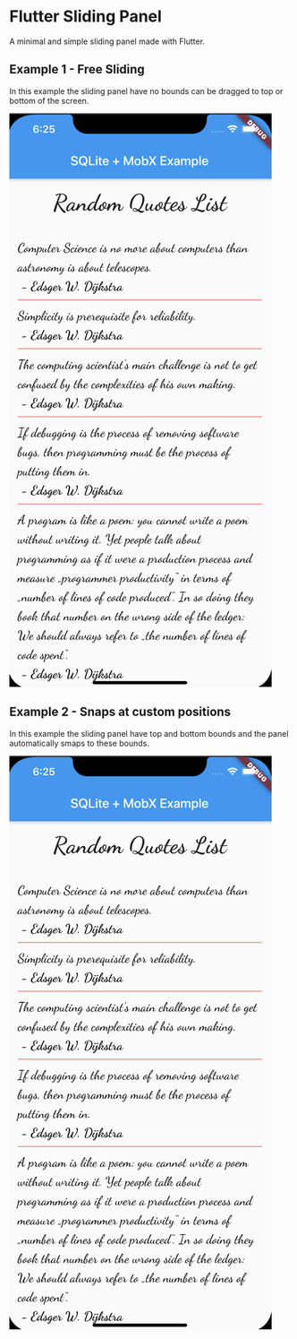 # Flutter Sliding Panel

A minimal and simple sliding panel made with Flutter.

## Example 1 - Free Sliding

In this example the sliding panel have no bounds can be dragged to top or bottom of the screen.

![Screenshot](https://github.com/giri-jeedigunta/sqlite_example/blob/master/assets/images/sqlite_mobx_flutter.png)

## Example 2 - Snaps at custom positions

In this example the sliding panel have top and bottom bounds and the panel automatically smaps to these bounds.

![Screenshot](https://github.com/giri-jeedigunta/sqlite_example/blob/master/assets/images/sqlite_mobx_flutter.png)
